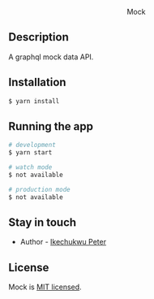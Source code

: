 <p align="center">Mock</p>

## Description

A graphql mock data API.

## Installation

```bash
$ yarn install
```

## Running the app

```bash
# development
$ yarn start

# watch mode
$ not available

# production mode
$ not available
```

## Stay in touch

- Author - [Ikechukwu Peter](https://pete.vercel.app)

## License

Mock is [MIT licensed](LICENSE).
